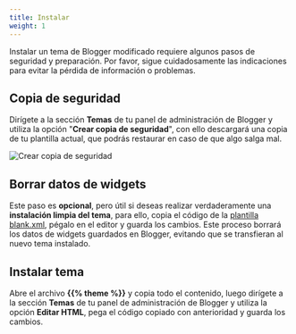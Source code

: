 ```yaml
---
title: Instalar
weight: 1
---
```


Instalar un tema de Blogger modificado requiere algunos pasos de seguridad y preparación. Por favor, sigue cuidadosamente las indicaciones para evitar la pérdida de información o problemas.


## Copia de seguridad

Dirígete a la sección **Temas** de tu panel de administración de Blogger y utiliza la opción "**Crear copia de seguridad**", con ello descargará una copia de tu plantilla actual, que podrás restaurar en caso de que algo salga mal.

![Crear copia de seguridad](/images/copia-de-seguridad.png)


## Borrar datos de widgets

Este paso es **opcional**, pero útil si deseas realizar verdaderamente una **instalación limpia del tema**, para ello, copia el código de la [plantilla blank.xml](https://github.com/zkreations/canvas/tree/master/themes/blank/blank.xml), pégalo en el editor y guarda los cambios. Este proceso borrará los datos de widgets guardados en Blogger, evitando que se transfieran al nuevo tema instalado.

## Instalar tema

Abre el archivo **{{% theme %}}** y copia todo el contenido, luego dirígete a la sección **Temas** de tu panel de administración de Blogger y utiliza la opción **Editar HTML**, pega el código copiado con anterioridad y guarda los cambios.
